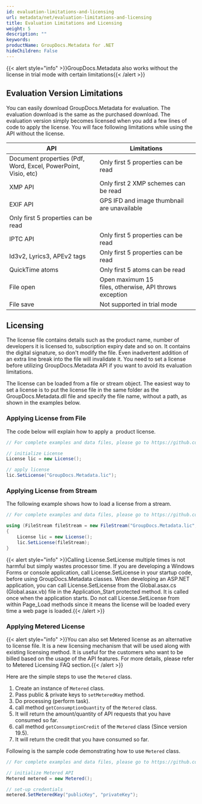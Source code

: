 ```yaml
---
id: evaluation-limitations-and-licensing
url: metadata/net/evaluation-limitations-and-licensing
title: Evaluation Limitations and Licensing
weight: 5
description: ""
keywords: 
productName: GroupDocs.Metadata for .NET
hideChildren: False
---
```

{{< alert style="info" >}}GroupDocs.Metadata also works without the license in trial mode with certain limitations{{< /alert >}}

## Evaluation Version Limitations

You can easily download GroupDocs.Metadata for evaluation. The evaluation download is the same as the purchased download. The evaluation version simply becomes licensed when you add a few lines of code to apply the license. You will face following limitations while using the API without the license.  

| API | Limitations |
| --- | --- |
| Document properties (Pdf, Word, Excel, PowerPoint, Visio, etc) | Only first 5 properties can be read |
| XMP API | Only first 2 XMP schemes can be read |
| EXIF API | GPS IFD and image thumbnail are unavailable  
Only first 5 properties can be read |
| IPTC API | Only first 5 properties can be read |
| Id3v2, Lyrics3, APEv2 tags | Only first 5 properties can be read |
| QuickTime atoms | Only first 5 atoms can be read |
| File open | Open maximum 15 files, otherwise, API throws exception |
| File save | Not supported in trial mode |

## Licensing 

The license file contains details such as the product name, number of developers it is licensed to, subscription expiry date and so on. It contains the digital signature, so don't modify the file. Even inadvertent addition of an extra line break into the file will invalidate it. You need to set a license before utilizing GroupDocs.Metadata API if you want to avoid its evaluation limitations. 

The license can be loaded from a file or stream object. The easiest way to set a license is to put the license file in the same folder as the GroupDocs.Metadata.dll file and specify the file name, without a path, as shown in the examples below.

### Applying License from File

The code below will explain how to apply a  product license.

```csharp
// For complete examples and data files, please go to https://github.com/groupdocs-metadata/GroupDocs.Metadata-for-.NET

// initialize License
License lic = new License();

// apply license
lic.SetLicense("GroupDocs.Metadata.lic");

```

### Applying License from Stream

The following example shows how to load a license from a stream.

```csharp
// For complete examples and data files, please go to https://github.com/groupdocs-metadata/GroupDocs.Metadata-for-.NET

using (FileStream fileStream = new FileStream("GroupDocs.Metadata.lic", FileMode.Open, FileAccess.Read))
{
    License lic = new License();
    lic.SetLicense(fileStream);
}
```

{{< alert style="info" >}}Calling License.SetLicense multiple times is not harmful but simply wastes processor time. If you are developing a Windows Forms or console application, call License.SetLicense in your startup code, before using GroupDocs.Metadata classes. When developing an ASP.NET application, you can call License.SetLicense from the Global.asax.cs (Global.asax.vb) file in the Application_Start protected method. It is called once when the application starts. Do not call License.SetLicense from within Page_Load methods since it means the license will be loaded every time a web page is loaded.{{< /alert >}}

### Applying Metered License

{{< alert style="info" >}}You can also set Metered license as an alternative to license file. It is a new licensing mechanism that will be used along with existing licensing method. It is useful for the customers who want to be billed based on the usage of the API features. For more details, please refer to Metered Licensing FAQ section.{{< /alert >}}

Here are the simple steps to use the `Metered` class.

1.  Create an instance of `Metered` class.
2.  Pass public & private keys to `setMeteredKey` method.
3.  Do processing (perform task).
4.  call method `getConsumptionQuantity` of the `Metered` class.
5.  It will return the amount/quantity of API requests that you have consumed so far.
6.  call method `getConsumptionCredit` of the `Metered` class (Since version 19.5).
7.  It will return the credit that you have consumed so far.

Following is the sample code demonstrating how to use `Metered` class.

```csharp
// For complete examples and data files, please go to https://github.com/groupdocs-metadata/GroupDocs.Metadata-for-.NET

// initialize Metered API
Metered metered = new Metered();

// set-up credentials
metered.SetMeteredKey("publicKey", "privateKey");

```
